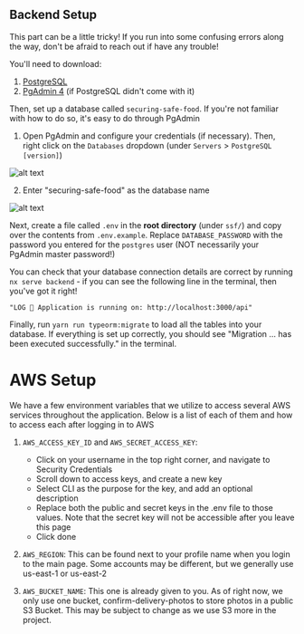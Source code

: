 ## Backend Setup

This part can be a little tricky! If you run into some confusing errors along the way, don't be afraid to reach out if have any trouble!

You'll need to download:

1. [PostgreSQL](https://www.postgresql.org/download/)
2. [PgAdmin 4](https://www.pgadmin.org/download/) (if PostgreSQL didn't come with it)

Then, set up a database called `securing-safe-food`. If you're not familiar with how to do so, it's easy to do through PgAdmin

1. Open PgAdmin and configure your credentials (if necessary). Then, right click on the `Databases` dropdown (under `Servers` > `PostgreSQL [version]`)
   
![alt text](resources/pg-setup-1.png)

2. Enter "securing-safe-food" as the database name
   
![alt text](resources/pg-setup-2.png)

Next, create a file called `.env` in the **root directory** (under `ssf/`) and copy over the contents from `.env.example`. Replace `DATABASE_PASSWORD` with the password you entered for the `postgres` user (NOT necessarily your PgAdmin master password!)

You can check that your database connection details are correct by running `nx serve backend` - if you can see the following line in the terminal, then you've got it right!

```
"LOG 🚀 Application is running on: http://localhost:3000/api"
```

Finally, run `yarn run typeorm:migrate` to load all the tables into your database. If everything is set up correctly, you should see "Migration ... has been  executed successfully." in the terminal.

# AWS Setup

We have a few environment variables that we utilize to access several AWS services throughout the application. Below is a list of each of them and how to access each after logging in to AWS

1. `AWS_ACCESS_KEY_ID` and `AWS_SECRET_ACCESS_KEY`:
   - Click on your username in the top right corner, and navigate to Security Credentials
   - Scroll down to access keys, and create a new key
   - Select CLI as the purpose for the key, and add an optional description
   - Replace both the public and secret keys in the .env file to those values. Note that the secret key will not be accessible after you leave this page
   - Click done

2. `AWS_REGION`:
This can be found next to your profile name when you login to the main page. Some accounts may be different, but we generally use us-east-1 or us-east-2

3. `AWS_BUCKET_NAME`:
This one is already given to you. As of right now, we only use one bucket, confirm-delivery-photos to store photos in a public S3 Bucket. This may be subject to change as we use S3 more in the project.
